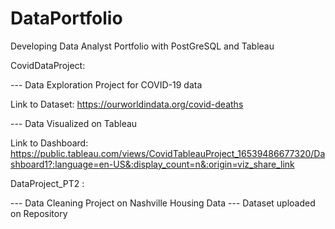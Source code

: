 # DataPortfolio

Developing Data Analyst Portfolio with PostGreSQL and Tableau

CovidDataProject: 

  --- Data Exploration Project for COVID-19 data
  
  Link to Dataset: https://ourworldindata.org/covid-deaths
  
  --- Data Visualized on Tableau
  
  Link to Dashboard: https://public.tableau.com/views/CovidTableauProject_16539486677320/Dashboard1?:language=en-US&:display_count=n&:origin=viz_share_link

DataProject_PT2 :

  --- Data Cleaning Project on Nashville Housing Data
  --- Dataset uploaded on Repository

